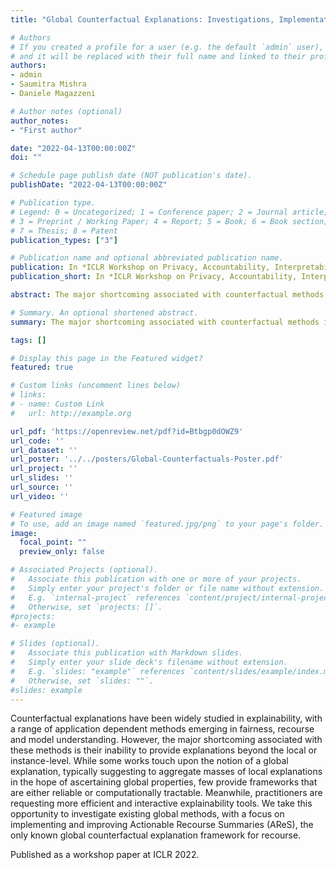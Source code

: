 ```yaml
---
title: "Global Counterfactual Explanations: Investigations, Implementations and Improvements"

# Authors
# If you created a profile for a user (e.g. the default `admin` user), write the username (folder name) here 
# and it will be replaced with their full name and linked to their profile.
authors:
- admin
- Saumitra Mishra
- Daniele Magazzeni

# Author notes (optional)
author_notes:
- "First author"

date: "2022-04-13T00:00:00Z"
doi: ""

# Schedule page publish date (NOT publication's date).
publishDate: "2022-04-13T00:00:00Z"

# Publication type.
# Legend: 0 = Uncategorized; 1 = Conference paper; 2 = Journal article;
# 3 = Preprint / Working Paper; 4 = Report; 5 = Book; 6 = Book section;
# 7 = Thesis; 8 = Patent
publication_types: ["3"]

# Publication name and optional abbreviated publication name.
publication: In *ICLR Workshop on Privacy, Accountability, Interpretability, Robustness, Reasoning on Structured Data*
publication_short: In *ICLR Workshop on Privacy, Accountability, Interpretability, Robustness, Reasoning on Structured Data*

abstract: The major shortcoming associated with counterfactual methods is their inability to provide explanations beyond the local or instance-level. While some works touch upon the notion of a global explanation, few provide frameworks that are either reliable or computationally tractable. Meanwhile, practitioners are requesting more efficient and interactive explainability tools. We take this opportunity to investigate existing global methods, with a focus on implementing and improving Actionable Recourse Summaries (AReS), the only known global counterfactual explanation framework for recourse.

# Summary. An optional shortened abstract.
summary: The major shortcoming associated with counterfactual methods is their inability to provide explanations beyond the local or instance-level. While some works touch upon the notion of a global explanation, few provide frameworks that are either reliable or computationally tractable. Meanwhile, practitioners are requesting more efficient and interactive explainability tools. We take this opportunity to investigate existing global methods, with a focus on implementing and improving Actionable Recourse Summaries (AReS), the only known global counterfactual explanation framework for recourse.

tags: []

# Display this page in the Featured widget?
featured: true

# Custom links (uncomment lines below)
# links:
# - name: Custom Link
#   url: http://example.org

url_pdf: 'https://openreview.net/pdf?id=Btbgp0dOWZ9'
url_code: ''
url_dataset: ''
url_poster: '../../posters/Global-Counterfactuals-Poster.pdf'
url_project: ''
url_slides: ''
url_source: ''
url_video: ''

# Featured image
# To use, add an image named `featured.jpg/png` to your page's folder. 
image:
  focal_point: ""
  preview_only: false

# Associated Projects (optional).
#   Associate this publication with one or more of your projects.
#   Simply enter your project's folder or file name without extension.
#   E.g. `internal-project` references `content/project/internal-project/index.md`.
#   Otherwise, set `projects: []`.
#projects:
#- example

# Slides (optional).
#   Associate this publication with Markdown slides.
#   Simply enter your slide deck's filename without extension.
#   E.g. `slides: "example"` references `content/slides/example/index.md`.
#   Otherwise, set `slides: ""`.
#slides: example
---
```


Counterfactual explanations have been widely studied in explainability, with a range of application dependent methods emerging in fairness, recourse and model understanding. However, the major shortcoming associated with these methods is their inability to provide explanations beyond the local or instance-level. While some works touch upon the notion of a global explanation, typically suggesting to aggregate masses of local explanations in the hope of ascertaining global properties, few provide frameworks that are either reliable or computationally tractable.
Meanwhile, practitioners are requesting more efficient and interactive explainability tools.
We take this opportunity to investigate existing global methods, with a focus on implementing and improving Actionable Recourse Summaries (AReS), the only known global counterfactual explanation framework for recourse.

Published as a workshop paper at ICLR 2022.
